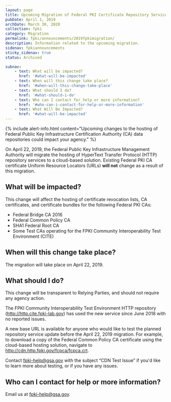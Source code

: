 ```yaml
---
layout: page
title: Upcoming Migration of Federal PKI Certificate Repository Services
pubDate: April 1, 2019
archDate: March 30, 2020
collection: fpki
category: Migration
permalink: fpki/announcements/2019fpkimigration/
description: Information related to the upcoming migration.
sidenav: fpkiannouncements
sticky_sidenav: true
status: Archived

subnav:
    - text: What will be impacted?
      href: '#what-will-be-impacted'
    - text: When will this change take place?
      href: '#when-will-this-change-take-place'
    - text: What should I do?
      href: '#what-should-i-do'
    - text: Who can I contact for help or more information?
      href: '#who-can-i-contact-for-help-or-more-information'
    - text: What Will Be Impacted?
      href: '#what-will-be-impacted'
---
```


{% include alert-info.html content="Upcoming changes to the hosting of Federal Public Key Infrastructure Certification Authority (CA) data repositories could impact your agency." %}

On April 22, 2019, the Federal Public Key Infrastructure Management Authority will migrate the hosting of HyperText Transfer Protocol (HTTP) repository services to a cloud-based solution. Existing Federal PKI CA certificate Uniform Resource Locators (URLs) **will not** change as a result of this migration.

## What will be impacted?

This change will affect the hosting of certificate revocation lists, CA certificates, and certificate bundles for the following Federal PKI CAs:
- Federal Bridge CA 2016
- Federal Common Policy CA
- SHA1 Federal Root CA
- Some Test CAs operating for the FPKI Community Interoperability Test Environment (CITE)

## When will this change take place?
The migration will take place on April 22, 2019.

## What should I do?
This change will be transparent to Relying Parties, and should not require any agency action. 

The FPKI Community Interoperability Test Environment HTTP repository (http://http.cite.fpki-lab.gov) has used the new service since June 2018 with no reported issues. 

A new base URL is available for anyone who would like to test the planned repository service update before the April 22, 2019 migration. For example, to download a copy of the Federal Common Policy CA certificate using the cloud-based hosting solution, navigate to http://cdn.http.fpki.gov/fcpca/fcpca.crt. 

Contact fpki-help@gsa.gov with the subject “CDN Test Issue” if you'd like to learn more about testing, or if you have any issues.

## Who can I contact for help or more information?
Email us at fpki-help@gsa.gov. 
